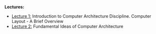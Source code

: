 **Lectures:**
- [Lecture 1:](Lecture%201%20-%20Introduction%20to%20Computer%20Architecture%20Discipline.%20Computer%20Layout%20-%20A%20Brief%20Overview..md) Introduction to Computer Architecture Discipline. Computer Layout - A Brief Overview
- [Lecture 2:](Lecture%202%20-%20Fundamental%20Ideas%20of%20Computer%20Architecture.md) Fundamental Ideas of Computer Architecture